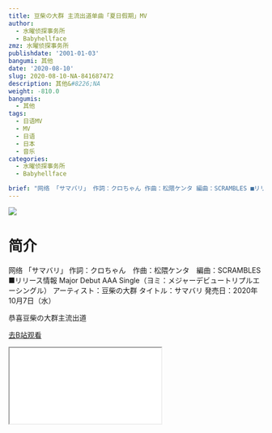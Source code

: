 ```yaml
---
title: 豆柴の大群 主流出道单曲「夏日假期」MV
author:
  - 水曜侦探事务所
  - Babyhellface
zmz: 水曜侦探事务所
publishdate: '2001-01-03'
bangumi: 其他
date: '2020-08-10'
slug: 2020-08-10-NA-841687472
description: 其他&#8226;NA
weight: -810.0
bangumis:
  - 其他
tags:
  - 日语MV
  - MV
  - 日语
  - 日本
  - 音乐
categories:
  - 水曜侦探事务所
  - Babyhellface

brief: "网络 「サマバリ」 作詞：クロちゃん 作曲：松隈ケンタ 編曲：SCRAMBLES ■リリース情報 Major Debut AAA Single（ヨミ：メジャーデビュートリプルエーシングル） アーティスト：豆柴の大群 タイトル：サマバリ 発売日：2020年10月7日（水） 恭喜豆柴の大群主流出道"
---
```

![](https://raw.githubusercontent.com/tcgriffith/owaraisite/master/static/tmpimg/1ce0978f4693193066727753728760f4c4024bb2.jpg.480.jpg)
# 简介  
网络
「サマバリ」
作詞：クロちゃん　作曲：松隈ケンタ　編曲：SCRAMBLES
■リリース情報
Major Debut AAA Single（ヨミ：メジャーデビュートリプルエーシングル）
アーティスト：豆柴の大群
タイトル：サマバリ
発売日：2020年10月7日（水）

恭喜豆柴の大群主流出道  

[去B站观看](https://www.bilibili.com/video/av841687472/)
<div class ="resp-container"><iframe class="testiframe" src="//player.bilibili.com/player.html?aid=841687472"", scrolling="no", allowfullscreen="true" > </iframe></div> 
